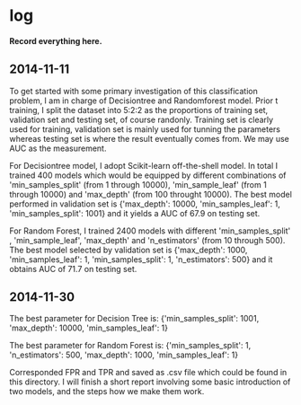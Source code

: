 log
===
#### Record everything here.

2014-11-11
---
To get started with some primary investigation of this classification problem, I am in charge of Decisiontree and Randomforest model. Prior t training, I split the dataset into 5:2:2 as the proportions of training set, validation set and testing set, of course randonly. Training set is clearly used for training, validation set is mainly used for tunning the parameters whereas testing set is where the result eventually comes from. We may use AUC as the measurement.

For Decisiontree model, I adopt Scikit-learn off-the-shell model. In total I trained 400 models which would be equipped by different combinations of 'min_samples_split' (from 1 through 10000), 'min_sample_leaf' (from 1 through 10000) and 'max_depth' (from 100 throught 10000). The best model performed in validation set is {'max_depth': 10000, 'min_samples_leaf': 1, 'min_samples_split': 1001} and it yields a AUC of 67.9 on testing set.

For Random Forest, I trained 2400 models with different 'min_samples_split' , 'min_sample_leaf', 'max_depth' and 'n_estimators' (from 10 through 500). The best model selected by validation set is {'max_depth': 1000, 'min_samples_leaf': 1, 'min_samples_split': 1, 'n_estimators': 500} and it obtains AUC of 71.7 on testing set.


2014-11-30
-------
The best parameter for Decision Tree is: {'min_samples_split': 1001, 'max_depth': 10000, 'min_samples_leaf': 1}

The best parameter for Random Forest is: {'min_samples_split': 1, 'n_estimators': 500, 'max_depth': 1000, 'min_samples_leaf': 1}

Corresponded FPR and TPR and saved as .csv file which could be found in this directory. I will finish a short report involving some basic introduction of two models, and the steps how we make them work.
